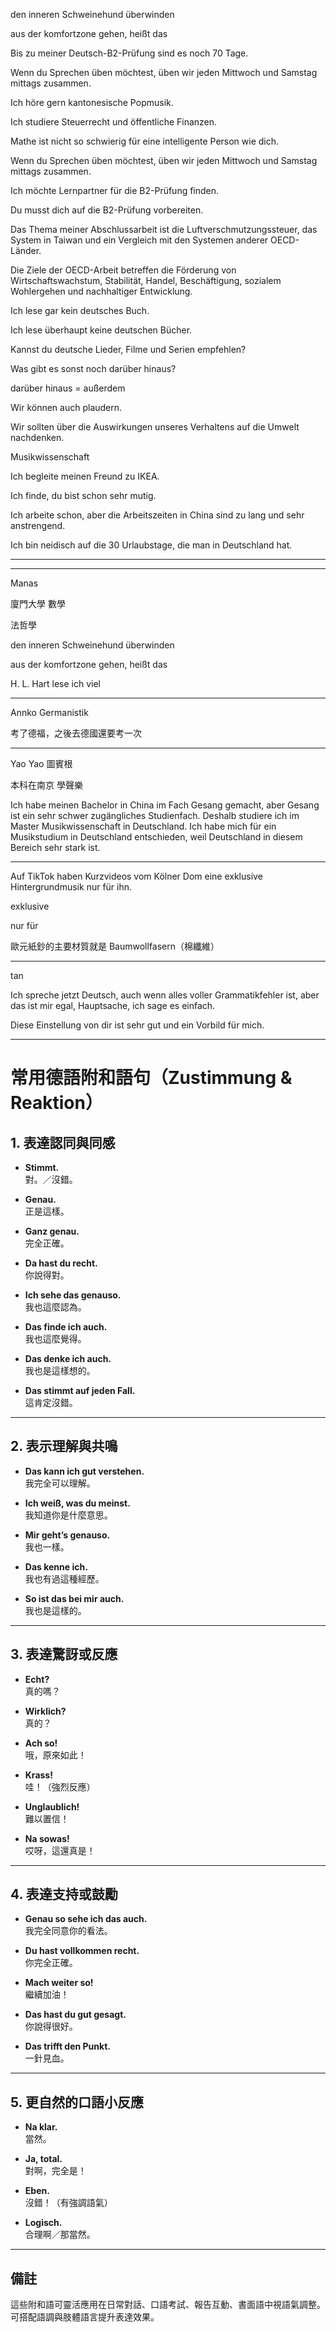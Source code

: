 den inneren Schweinehund überwinden

aus der komfortzone gehen, heißt das

Bis zu meiner Deutsch-B2-Prüfung sind es noch 70 Tage.

Wenn du Sprechen üben möchtest, üben wir jeden Mittwoch und Samstag mittags zusammen.

Ich höre gern kantonesische Popmusik.

Ich studiere Steuerrecht und öffentliche Finanzen.

Mathe ist nicht so schwierig für eine intelligente Person wie dich.

Wenn du Sprechen üben möchtest, üben wir jeden Mittwoch und Samstag mittags zusammen.

Ich möchte Lernpartner für die B2-Prüfung finden.

Du musst dich auf die B2-Prüfung vorbereiten.






Das Thema meiner Abschlussarbeit ist die Luftverschmutzungssteuer, das System in Taiwan und ein Vergleich mit den Systemen anderer OECD-Länder.

Die Ziele der OECD-Arbeit betreffen die Förderung von Wirtschaftswachstum, Stabilität, Handel, Beschäftigung, sozialem Wohlergehen und nachhaltiger Entwicklung.

Ich lese gar kein deutsches Buch.

Ich lese überhaupt keine deutschen Bücher.

Kannst du deutsche Lieder, Filme und Serien empfehlen?


Was gibt es sonst noch darüber hinaus?


darüber hinaus = außerdem

Wir können auch plaudern.

<!-- Andreas -->


Wir sollten über die Auswirkungen unseres Verhaltens auf die Umwelt nachdenken.

Musikwissenschaft

Ich begleite meinen Freund zu IKEA.

Ich finde, du bist schon sehr mutig.

Ich arbeite schon, aber die Arbeitszeiten in China sind zu lang und sehr anstrengend.

<!-- Ich beneide besonders die 30 Urlaubstage, die man in Deutschland hat. -->

Ich bin neidisch auf die 30 Urlaubstage, die man in Deutschland hat.

---



---

Manas


廈門大學 數學


法哲學


den inneren Schweinehund überwinden

aus der komfortzone gehen, heißt das


H. L. Hart lese ich viel


---

Annko Germanistik

考了德福，之後去德國還要考一次


---

Yao Yao 圖賓根 

本科在南京 學聲樂

Ich habe meinen Bachelor in China im Fach Gesang gemacht, aber Gesang ist ein sehr schwer zugängliches Studienfach. Deshalb studiere ich im Master Musikwissenschaft in Deutschland. Ich habe mich für ein Musikstudium in Deutschland entschieden, weil Deutschland in diesem Bereich sehr stark ist.


---


Auf TikTok haben Kurzvideos vom Kölner Dom eine exklusive Hintergrundmusik nur für ihn.

exklusive

nur für



歐元紙鈔的主要材質就是 Baumwollfasern（棉纖維）

---

tan

Ich spreche jetzt Deutsch, auch wenn alles voller Grammatikfehler ist, aber das ist mir egal, Hauptsache, ich sage es einfach.

Diese Einstellung von dir ist sehr gut und ein Vorbild für mich.


---



# 常用德語附和語句（Zustimmung & Reaktion）

## 1. 表達認同與同感

- **Stimmt.**  
  對。／沒錯。

- **Genau.**  
  正是這樣。

- **Ganz genau.**  
  完全正確。

- **Da hast du recht.**  
  你說得對。

- **Ich sehe das genauso.**  
  我也這麼認為。

- **Das finde ich auch.**  
  我也這麼覺得。

- **Das denke ich auch.**  
  我也是這樣想的。

- **Das stimmt auf jeden Fall.**  
  這肯定沒錯。

---

## 2. 表示理解與共鳴

- **Das kann ich gut verstehen.**  
  我完全可以理解。

- **Ich weiß, was du meinst.**  
  我知道你是什麼意思。

- **Mir geht’s genauso.**  
  我也一樣。

- **Das kenne ich.**  
  我也有過這種經歷。

- **So ist das bei mir auch.**  
  我也是這樣的。

---

## 3. 表達驚訝或反應

- **Echt?**  
  真的嗎？

- **Wirklich?**  
  真的？

- **Ach so!**  
  哦，原來如此！

- **Krass!**  
  哇！（強烈反應）

- **Unglaublich!**  
  難以置信！

- **Na sowas!**  
  哎呀，這還真是！

---

## 4. 表達支持或鼓勵

- **Genau so sehe ich das auch.**  
  我完全同意你的看法。

- **Du hast vollkommen recht.**  
  你完全正確。

- **Mach weiter so!**  
  繼續加油！

- **Das hast du gut gesagt.**  
  你說得很好。

- **Das trifft den Punkt.**  
  一針見血。

---

## 5. 更自然的口語小反應

- **Na klar.**  
  當然。

- **Ja, total.**  
  對啊，完全是！

- **Eben.**  
  沒錯！（有強調語氣）

- **Logisch.**  
  合理啊／那當然。

---

## 備註

這些附和語可靈活應用在日常對話、口語考試、報告互動、書面語中視語氣調整。可搭配語調與肢體語言提升表達效果。

